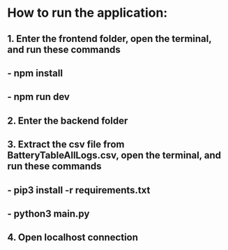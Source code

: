 # How to run the application:
## 1. Enter the frontend folder, open the terminal, and run these commands
## - npm install
## - npm run dev
## 2. Enter the backend folder
## 3. Extract the csv file from BatteryTableAllLogs.csv, open the terminal, and run these commands
## - pip3 install -r requirements.txt
## - python3 main.py
## 4. Open localhost connection

